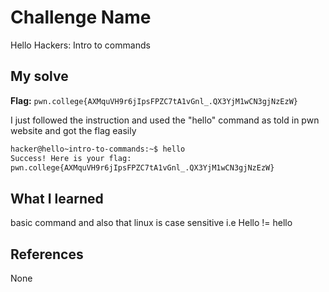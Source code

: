 # Challenge Name
Hello Hackers: Intro to commands

## My solve
**Flag:** `pwn.college{AXMquVH9r6jIpsFPZC7tA1vGnl_.QX3YjM1wCN3gjNzEzW}`

I just followed the instruction and used the "hello" command as told in pwn website and got the flag easily

```bash
hacker@hello~intro-to-commands:~$ hello
Success! Here is your flag:
pwn.college{AXMquVH9r6jIpsFPZC7tA1vGnl_.QX3YjM1wCN3gjNzEzW}
```

## What I learned
basic command and also that linux is case sensitive i.e Hello != hello

## References 
None